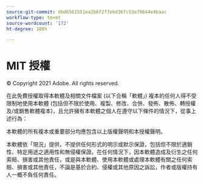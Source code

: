 ```yaml
---
source-git-commit: dbd6561551ea2b6f2f7ebd36fc53e70644e4baac
workflow-type: tm+mt
source-wordcount: '172'
ht-degree: 100%

---
```

# MIT 授權

© Copyright 2021 Adobe. All rights reserved.

在此免費授權取得本軟體及相關文件檔案 (以下合稱「軟體」) 複本的任何人得不受限制地使用本軟體 (包括但不限於使用、複製、修改、合併、發佈、散佈、轉授權及/或銷售軟體複本)，且允許擁有本軟體之個人在遵守以下條件的情況下，從事上述行為：

本軟體的所有複本或重要部分均應包含以上版權聲明和本授權聲明。

本軟體依「現況」提供，不提供任何形式的明示或默示保證，包括但不限於適銷性、特定用途之適用性和無侵權保證。在任何情況下，因本軟體造成及衍生之任何索賠、損害或其他責任，或是與本軟體、使用本軟體或處理本軟體有關之任何索賠、損害或其他責任，不論是基於合約、侵權或其他原因之訴訟，作者或版權持有人一概不負任何責任。
